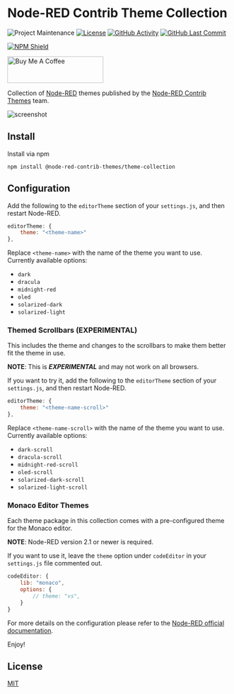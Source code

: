 # Node-RED Contrib Theme Collection

![Project Maintenance][maintenance-shield]
[![License][license-shield]](LICENSE)
[![GitHub Activity][commits-shield]][commits]
[![GitHub Last Commit][last-commit-shield]][commits]

[![NPM Shield][npm-shield]][npm-package]

<a href="https://www.buymeacoffee.com/mbonani" target="_blank"><img src="https://cdn.buymeacoffee.com/buttons/v2/default-red.png" alt="Buy Me A Coffee" height="60px" width="217px"></a>

Collection of [Node-RED][node-red] themes published by the [Node-RED Contrib Themes][node-red-contrib-themes] team.

![screenshot](https://raw.githubusercontent.com/node-red-contrib-themes/theme-collection/master/images/screenshots.gif)

## Install

Install via npm

```shell
npm install @node-red-contrib-themes/theme-collection
```

## Configuration

Add the following to the `editorTheme` section of your `settings.js`, and then restart Node-RED.

```js
editorTheme: {
    theme: "<theme-name>"
},
```

Replace `<theme-name>` with the name of the theme you want to use. Currently available options:

- `dark`
- `dracula`
- `midnight-red`
- `oled`
- `solarized-dark`
- `solarized-light`

### Themed Scrollbars (EXPERIMENTAL)

This includes the theme and changes to the scrollbars to make them better fit the theme in use.

**NOTE**: This is ***EXPERIMENTAL*** and may not work on all browsers.

If you want to try it, add the following to the `editorTheme` section of your `settings.js`, and then restart Node-RED.

```js
editorTheme: {
    theme: "<theme-name-scroll>"
},
```

Replace `<theme-name-scroll>` with the name of the theme you want to use. Currently available options:

- `dark-scroll`
- `dracula-scroll`
- `midnight-red-scroll`
- `oled-scroll`
- `solarized-dark-scroll`
- `solarized-light-scroll`

### Monaco Editor Themes

Each theme package in this collection comes with a pre-configured theme for the Monaco editor.

**NOTE**: Node-RED version 2.1 or newer is required.

If you want to use it, leave the `theme` option under `codeEditor` in your `settings.js` file commented out.

```js
codeEditor: {
    lib: "monaco",
    options: {
        // theme: "vs",
    }
}    
```

For more details on the configuration please refer to the
[Node-RED official documentation][node-red-doc].

Enjoy!

## License

[MIT][license]

[commits-shield]: https://img.shields.io/github/commit-activity/y/node-red-contrib-themes/theme-collection.svg
[commits]: https://github.com/node-red-contrib-themes/theme-collection/commits/master
[last-commit-shield]: https://img.shields.io/github/last-commit/node-red-contrib-themes/theme-collection.svg
[license]: https://github.com/node-red-contrib-themes/theme-collection/blob/master/LICENSE
[license-shield]: https://img.shields.io/github/license/node-red-contrib-themes/theme-collection.svg
[maintenance-shield]: https://img.shields.io/maintenance/yes/2021.svg
[node-red-contrib-themes]: https://github.com/node-red-contrib-themes
[node-red-doc]: https://nodered.org/docs/user-guide/runtime/configuration
[node-red]: https://nodered.org/
[npm-package]: https://nodei.co/npm/@node-red-contrib-themes/theme-collection
[npm-shield]: https://nodei.co/npm/@node-red-contrib-themes/theme-collection.png
